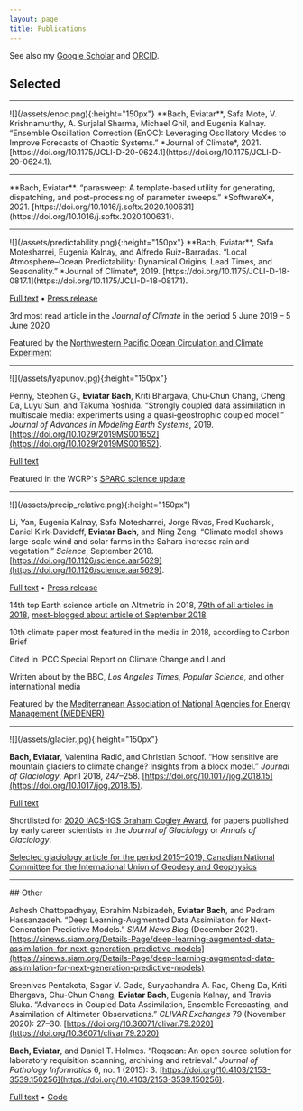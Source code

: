 ```yaml
---
layout: page
title: Publications
---
```

<script type="text/javascript" src="https://d1bxh8uas1mnw7.cloudfront.net/assets/embed.js"></script>

See also my [Google Scholar](https://scholar.google.com/citations?user=qeCEIpwAAAAJ) and [ORCID](https://orcid.org/0000-0002-9725-0203).

## Selected
<hr style="height:1px;border:none;color:#333;background-color:#333;" />
![](/assets/enoc.png){:height="150px"}
**Bach, Eviatar**, Safa Mote, V. Krishnamurthy, A. Surjalal Sharma, Michael Ghil, and Eugenia Kalnay. “Ensemble Oscillation Correction (EnOC): Leveraging Oscillatory Modes to Improve Forecasts of Chaotic Systems.” *Journal of Climate*, 2021. [https://doi.org/10.1175/JCLI-D-20-0624.1](https://doi.org/10.1175/JCLI-D-20-0624.1).

<hr style="height:1px;border:none;color:#333;background-color:#333;" />
**Bach, Eviatar**. “parasweep: A template-based utility for generating, dispatching, and post-processing of parameter sweeps.” *SoftwareX*, 2021. [https://doi.org/10.1016/j.softx.2020.100631](https://doi.org/10.1016/j.softx.2020.100631).

<hr style="height:1px;border:none;color:#333;background-color:#333;" />
![](/assets/predictability.png){:height="150px"}
**Bach, Eviatar**, Safa Motesharrei, Eugenia Kalnay, and Alfredo Ruiz-Barradas. “Local Atmosphere–Ocean Predictability: Dynamical Origins, Lead Times, and Seasonality.” *Journal of Climate*, 2019. [https://doi.org/10.1175/JCLI-D-18-0817.1](https://doi.org/10.1175/JCLI-D-18-0817.1).

[Full text](https://journals.ametsoc.org/doi/pdf/10.1175/JCLI-D-18-0817.1) • [Press release](https://umdrightnow.umd.edu/news/new-statistical-method-delivers-first-comprehensive-global-picture-mutual-prediction-atmosphere)

3rd most read article in the *Journal of Climate* in the period 5 June 2019 – 5 June 2020

Featured by the [Northwestern Pacific Ocean Circulation and Climate Experiment](http://npoce.org.cn/newsItem.aspx?id=153)
<div class="altmetric-embed" data-badge-type="donut" data-altmetric-id="64616051" />
<hr style="height:1px;border:none;color:#333;background-color:#333;" />
![](/assets/lyapunov.jpg){:height="150px"}

Penny, Stephen G., **Eviatar Bach**, Kriti Bhargava, Chu‐Chun Chang, Cheng Da, Luyu Sun, and Takuma Yoshida. “Strongly coupled data assimilation in multiscale media: experiments using a quasi‐geostrophic coupled model.”  *Journal of Advances in Modeling Earth Systems*, 2019. [https://doi.org/10.1029/2019MS001652](https://doi.org/10.1029/2019MS001652).

[Full text](https://agupubs.onlinelibrary.wiley.com/doi/epdf/10.1029/2019MS001652)

Featured in the WCRP's [SPARC science update](https://www.sparc-climate.org/2019/06/11/sparc-science-update-4-june-10-june/)
<div class="altmetric-embed" data-badge-type="donut" data-altmetric-id="61535555" />
<hr style="height:1px;border:none;color:#333;background-color:#333;" />
![](/assets/precip_relative.png){:height="150px"}

Li, Yan, Eugenia Kalnay, Safa Motesharrei, Jorge Rivas, Fred Kucharski, Daniel Kirk-Davidoff, **Eviatar Bach**, and Ning Zeng. “Climate model shows large-scale wind and solar farms in the Sahara increase rain and vegetation.” *Science*, September 2018. [https://doi.org/10.1126/science.aar5629](https://doi.org/10.1126/science.aar5629).

[Full text](http://science.sciencemag.org/content/sci/361/6406/1019.full.pdf?ijkey=frvIs8neJ0bx.&keytype=ref&siteid=sci) • [Press release](https://umdrightnow.umd.edu/news/large-scale-wind-and-solar-farms-sahara-would-increase-rain-and-vegetation)

14th top Earth science article on Altmetric in 2018, [79th of all articles in 2018](https://www.altmetric.com/top100/2018/), [most-blogged about article of September 2018](https://www.altmetric.com/blog/september-high-five-top-of-the-blogs/)

10th climate paper most featured in the media in 2018, according to Carbon Brief

Cited in IPCC Special Report on Climate Change and Land

Written about by the BBC, *Los Angeles Times*, *Popular Science*, and other international media

Featured by the [Mediterranean Association of National Agencies for Energy Management (MEDENER)](https://www.medener.org/en/medener-has-selected-an-article-for-you/)

<div class="altmetric-embed" data-badge-type="donut" data-altmetric-id="47876871" />
<hr style="height:1px;border:none;color:#333;background-color:#333;" />
![](/assets/glacier.jpg){:height="150px"}

**Bach, Eviatar**, Valentina Radić, and Christian Schoof. “How sensitive are mountain glaciers to climate change? Insights from a block model.” *Journal of Glaciology*, April 2018, 247–258. [https://doi.org/10.1017/jog.2018.15](https://doi.org/10.1017/jog.2018.15).

[Full text](https://www.cambridge.org/core/services/aop-cambridge-core/content/view/28BA3694D360B9CDE899703750C84900/S0022143018000151a.pdf/how_sensitive_are_mountain_glaciers_to_climate_change_insights_from_a_block_model.pdf)

Shortlisted for [2020 IACS-IGS Graham Cogley Award](https://www.cambridge.org/core/journals/journal-of-glaciology/2020-graham-cogley-award), for papers published by early career scientists in the *Journal of Glaciology* or *Annals of Glaciology*.

[Selected glaciology article for the period 2015–2019, Canadian National Committee for the International Union of Geodesy and Geophysics](http://cgu-ugc.ca/cguwp/wp-content/media/CNC-IUGG-2019-Quad-Report-complete.pdf)
<div class="altmetric-embed" data-badge-type="donut" data-altmetric-id="34137384" />
<hr style="height:1px;border:none;color:#333;background-color:#333;" />
## Other

Ashesh Chattopadhyay, Ebrahim Nabizadeh, **Eviatar Bach**, and Pedram Hassanzadeh. “Deep Learning-Augmented Data Assimilation for Next-Generation Predictive Models.” *SIAM News Blog* (December 2021). [https://sinews.siam.org/Details-Page/deep-learning-augmented-data-assimilation-for-next-generation-predictive-models](https://sinews.siam.org/Details-Page/deep-learning-augmented-data-assimilation-for-next-generation-predictive-models)

Sreenivas Pentakota, Sagar V. Gade, Suryachandra A. Rao, Cheng Da, Kriti Bhargava, Chu-Chun Chang, **Eviatar Bach**, Eugenia Kalnay, and Travis Sluka. “Advances in Coupled Data Assimilation, Ensemble Forecasting, and Assimilation of Altimeter Observations.” *CLIVAR Exchanges* 79 (November 2020): 27–30. [https://doi.org/10.36071/clivar.79.2020](https://doi.org/10.36071/clivar.79.2020)

**Bach, Eviatar**, and Daniel T. Holmes. “Reqscan: An open source solution for laboratory requisition scanning, archiving and retrieval.” *Journal of Pathology Informatics* 6, no. 1 (2015): 3. [https://doi.org/10.4103/2153-3539.150256](https://doi.org/10.4103/2153-3539.150256).

[Full text](assets/JPatholInform613-181267_050206.pdf) • [Code](https://github.com/eviatarbach/reqscan)
